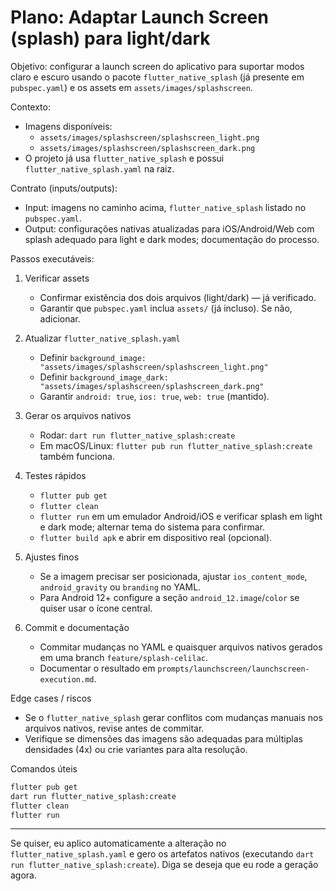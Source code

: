 # Plano: Adaptar Launch Screen (splash) para light/dark

Objetivo: configurar a launch screen do aplicativo para suportar modos claro e escuro usando o pacote `flutter_native_splash` (já presente em `pubspec.yaml`) e os assets em `assets/images/splashscreen`.

Contexto:
- Imagens disponíveis:
  - `assets/images/splashscreen/splashscreen_light.png`
  - `assets/images/splashscreen/splashscreen_dark.png`
- O projeto já usa `flutter_native_splash` e possui `flutter_native_splash.yaml` na raiz.

Contrato (inputs/outputs):
- Input: imagens no caminho acima, `flutter_native_splash` listado no `pubspec.yaml`.
- Output: configurações nativas atualizadas para iOS/Android/Web com splash adequado para light e dark modes; documentação do processo.

Passos executáveis:

1) Verificar assets
   - Confirmar existência dos dois arquivos (light/dark) — já verificado.
   - Garantir que `pubspec.yaml` inclua `assets/` (já incluso). Se não, adicionar.

2) Atualizar `flutter_native_splash.yaml`
   - Definir `background_image: "assets/images/splashscreen/splashscreen_light.png"`
   - Definir `background_image_dark: "assets/images/splashscreen/splashscreen_dark.png"`
   - Garantir `android: true`, `ios: true`, `web: true` (mantido).

3) Gerar os arquivos nativos
   - Rodar: `dart run flutter_native_splash:create`
   - Em macOS/Linux: `flutter pub run flutter_native_splash:create` também funciona.

4) Testes rápidos
   - `flutter pub get`
   - `flutter clean`
   - `flutter run` em um emulador Android/iOS e verificar splash em light e dark mode; alternar tema do sistema para confirmar.
   - `flutter build apk` e abrir em dispositivo real (opcional).

5) Ajustes finos
   - Se a imagem precisar ser posicionada, ajustar `ios_content_mode`, `android_gravity` ou `branding` no YAML.
   - Para Android 12+ configure a seção `android_12.image`/`color` se quiser usar o ícone central.

6) Commit e documentação
   - Commitar mudanças no YAML e quaisquer arquivos nativos gerados em uma branch `feature/splash-celilac`.
   - Documentar o resultado em `prompts/launchscreen/launchscreen-execution.md`.

Edge cases / riscos
- Se o `flutter_native_splash` gerar conflitos com mudanças manuais nos arquivos nativos, revise antes de commitar.
- Verifique se dimensões das imagens são adequadas para múltiplas densidades (4x) ou crie variantes para alta resolução.

Comandos úteis

```bash
flutter pub get
dart run flutter_native_splash:create
flutter clean
flutter run
```

---

Se quiser, eu aplico automaticamente a alteração no `flutter_native_splash.yaml` e gero os artefatos nativos (executando `dart run flutter_native_splash:create`). Diga se deseja que eu rode a geração agora.
